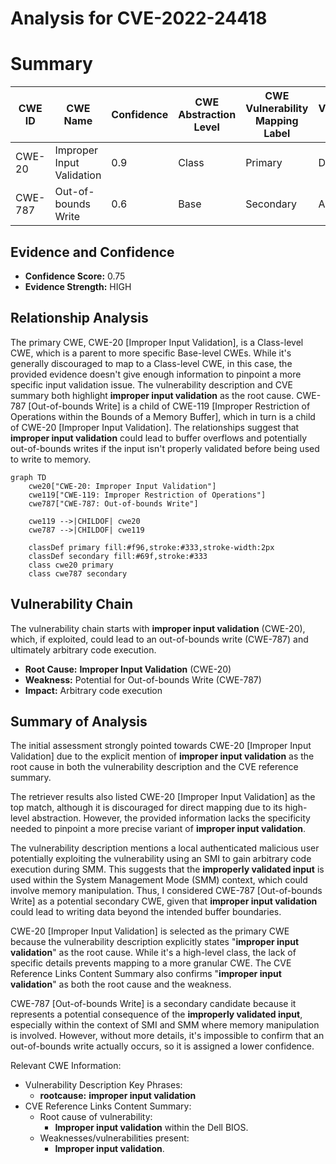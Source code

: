 # Analysis for CVE-2022-24418

# Summary
| CWE ID  | CWE Name                                                        | Confidence | CWE Abstraction Level | CWE Vulnerability Mapping Label | CWE-Vulnerability Mapping Notes |
|---------|-----------------------------------------------------------------|------------|-----------------------|---------------------------------|-----------------------------------|
| CWE-20  | Improper Input Validation                                       | 0.9        | Class                 | Primary                         | Discouraged                    |
| CWE-787 | Out-of-bounds Write                                            | 0.6        | Base                  | Secondary                       | Allowed                         |

## Evidence and Confidence

*   **Confidence Score:** 0.75
*   **Evidence Strength:** HIGH

## Relationship Analysis
The primary CWE, CWE-20 [Improper Input Validation], is a Class-level CWE, which is a parent to more specific Base-level CWEs. While it's generally discouraged to map to a Class-level CWE, in this case, the provided evidence doesn't give enough information to pinpoint a more specific input validation issue. The vulnerability description and CVE summary both highlight **improper input validation** as the root cause. CWE-787 [Out-of-bounds Write] is a child of CWE-119 [Improper Restriction of Operations within the Bounds of a Memory Buffer], which in turn is a child of CWE-20 [Improper Input Validation]. The relationships suggest that **improper input validation** could lead to buffer overflows and potentially out-of-bounds writes if the input isn't properly validated before being used to write to memory.

```mermaid
graph TD
    cwe20["CWE-20: Improper Input Validation"]
    cwe119["CWE-119: Improper Restriction of Operations"]
    cwe787["CWE-787: Out-of-bounds Write"]
    
    cwe119 -->|CHILDOF| cwe20
    cwe787 -->|CHILDOF| cwe119
    
    classDef primary fill:#f96,stroke:#333,stroke-width:2px
    classDef secondary fill:#69f,stroke:#333
    class cwe20 primary
    class cwe787 secondary
```

## Vulnerability Chain
The vulnerability chain starts with **improper input validation** (CWE-20), which, if exploited, could lead to an out-of-bounds write (CWE-787) and ultimately arbitrary code execution.
  - **Root Cause:** **Improper Input Validation** (CWE-20)
  - **Weakness:** Potential for Out-of-bounds Write (CWE-787)
  - **Impact:** Arbitrary code execution

## Summary of Analysis
The initial assessment strongly pointed towards CWE-20 [Improper Input Validation] due to the explicit mention of **improper input validation** as the root cause in both the vulnerability description and the CVE reference summary.

The retriever results also listed CWE-20 [Improper Input Validation] as the top match, although it is discouraged for direct mapping due to its high-level abstraction. However, the provided information lacks the specificity needed to pinpoint a more precise variant of **improper input validation**.

The vulnerability description mentions a local authenticated malicious user potentially exploiting the vulnerability using an SMI to gain arbitrary code execution during SMM. This suggests that the **improperly validated input** is used within the System Management Mode (SMM) context, which could involve memory manipulation. Thus, I considered CWE-787 [Out-of-bounds Write] as a potential secondary CWE, given that **improper input validation** could lead to writing data beyond the intended buffer boundaries.

CWE-20 [Improper Input Validation] is selected as the primary CWE because the vulnerability description explicitly states "**improper input validation**" as the root cause. While it's a high-level class, the lack of specific details prevents mapping to a more granular CWE. The CVE Reference Links Content Summary also confirms "**improper input validation**" as both the root cause and the weakness.

CWE-787 [Out-of-bounds Write] is a secondary candidate because it represents a potential consequence of the **improperly validated input**, especially within the context of SMI and SMM where memory manipulation is involved. However, without more details, it's impossible to confirm that an out-of-bounds write actually occurs, so it is assigned a lower confidence.

Relevant CWE Information:
- Vulnerability Description Key Phrases:
  - **rootcause:** **improper input validation**
- CVE Reference Links Content Summary:
  - Root cause of vulnerability:
    - **Improper input validation** within the Dell BIOS.
  - Weaknesses/vulnerabilities present:
    - **Improper input validation**.